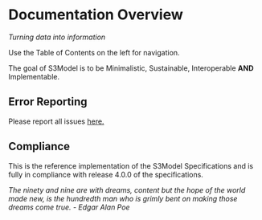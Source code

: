 # Documentation Overview

*Turning data into information*


Use the Table of Contents on the left for navigation.

The goal of S3Model is to be Minimalistic, Sustainable, Interoperable **AND** Implementable.

## Error Reporting

Please report all issues [here.](https://github.com/twcook/S3Model/issues)

## Compliance

This is the reference implementation of the S3Model Specifications and is fully in compliance with release 4.0.0 of the specifications.

*The ninety and nine are with dreams, content but the hope of the world made new, is the hundredth man who is grimly bent on making those dreams come true. - Edgar Alan Poe*


